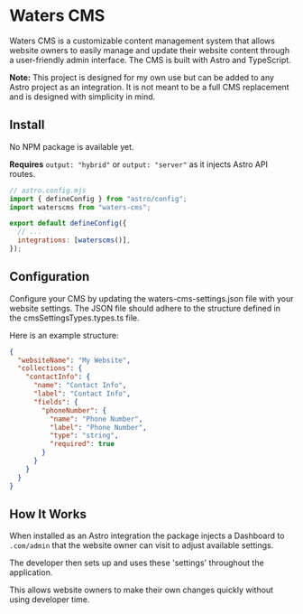 # Waters CMS

Waters CMS is a customizable content management system that allows website owners to easily manage and update their website content through a user-friendly admin interface. The CMS is built with Astro and TypeScript.

**Note:** This project is designed for my own use but can be added to any Astro project as an integration. It is not meant to be a full CMS replacement and is designed with simplicity in mind.

## Install

No NPM package is available yet.

**Requires** `output: "hybrid"` or `output: "server"` as it injects Astro API routes.

```js ins={3}
// astro.config.mjs
import { defineConfig } from "astro/config";
import waterscms from "waters-cms";

export default defineConfig({
  // ...
  integrations: [waterscms()],
});
```

## Configuration

Configure your CMS by updating the waters-cms-settings.json file with your website settings. The JSON file should adhere to the structure defined in the cmsSettingsTypes.types.ts file.

Here is an example structure:

```json
{
  "websiteName": "My Website",
  "collections": {
    "contactInfo": {
      "name": "Contact Info",
      "label": "Contact Info",
      "fields": {
        "phoneNumber": {
          "name": "Phone Number",
          "label": "Phone Number",
          "type": "string",
          "required": true
        }
      }
    }
  }
}
```

## How It Works

When installed as an Astro integration the package injects a Dashboard to `.com/admin` that the website owner can visit to adjust available settings.

The developer then sets up and uses these 'settings' throughout the application.

This allows website owners to make their own changes quickly without using developer time.
